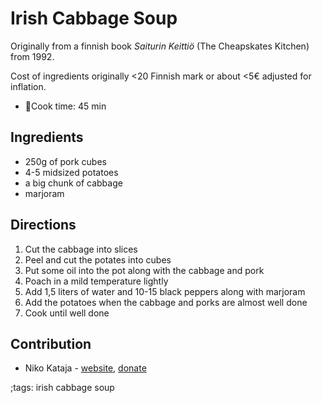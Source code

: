 # Irish Cabbage Soup  

Originally from a finnish book _Saiturin Keittiö_ (The Cheapskates Kitchen) from 1992.

Cost of ingredients originally <20 Finnish mark or about <5€ adjusted for inflation.

- 🍳Cook time: 45 min

## Ingredients

- 250g of pork cubes
- 4-5 midsized potatoes
- a big chunk of cabbage
- marjoram

## Directions

1. Cut the cabbage into slices
2. Peel and cut the potates into cubes
3. Put some oil into the pot along with the cabbage and pork
4. Poach in a mild temperature lightly
5. Add 1,5 liters of water and 10-15 black peppers along with marjoram
6. Add the potatoes when the cabbage and porks are almost well done
7. Cook until well done

## Contribution

- Niko Kataja - [website](https://github.com/Nikedi), [donate](https://paypal.me/Nkataja)

;tags: irish cabbage soup